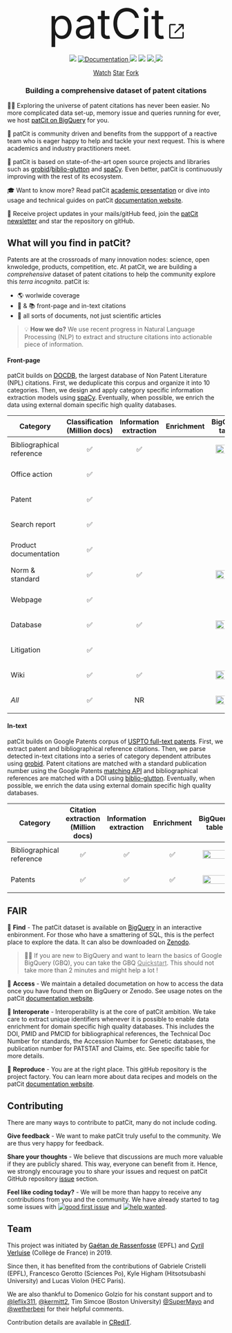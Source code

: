 <!-- Place this tag in your head or just before your close body tag. -->
<script async defer src="https://buttons.github.io/buttons.js"></script>

<p align="center">
<br><font style="font-size:10vw">patCit</font>
<svg width="40" height="40" viewBox="0 0 13 13" fill="none" xmlns="http://www.w3.org/2000/svg"><path d="M3 2C2.44772 2 2 2.44772 2 3V12C2 12.5523 2.44772 13 3 13H12C12.5523 13 13 12.5523 13 12V8.5C13 8.22386 12.7761 8 12.5 8C12.2239 8 12 8.22386 12 8.5V12H3V3L6.5 3C6.77614 3 7 2.77614 7 2.5C7 2.22386 6.77614 2 6.5 2H3ZM12.8536 2.14645C12.9015 2.19439 12.9377 2.24964 12.9621 2.30861C12.9861 2.36669 12.9996 2.4303 13 2.497L13 2.5V2.50049V5.5C13 5.77614 12.7761 6 12.5 6C12.2239 6 12 5.77614 12 5.5V3.70711L6.85355 8.85355C6.65829 9.04882 6.34171 9.04882 6.14645 8.85355C5.95118 8.65829 5.95118 8.34171 6.14645 8.14645L11.2929 3H9.5C9.22386 3 9 2.77614 9 2.5C9 2.22386 9.22386 2 9.5 2H12.4999H12.5C12.5678 2 12.6324 2.01349 12.6914 2.03794C12.7504 2.06234 12.8056 2.09851 12.8536 2.14645Z" fill="currentColor" fill-rule="evenodd" clip-rule="evenodd"></path></svg>
<br>
<p>
<p align="center">
    <a>
        <img src="https://img.shields.io/badge/release-0.3.0-yellow">
    </a>
    <a href="https://cverluise.github.io/PatCit/">
        <img alt="Documentation" src="https://img.shields.io/badge/website-online-brightgreen">
    </a>
        <img src="https://img.shields.io/badge/code-MIT-green">
    <a>
        <img src="https://img.shields.io/badge/data-CC%20BY%204.0-blue">
    </a>
    <a href="https://doi.org/10.5281/zenodo.3710993">
        <img src="https://img.shields.io/badge/zenodo-0.3.0-darkblue">
    </a>
    <a>
        <img src="https://img.shields.io/badge/models-dvc-purple">
    </a>
</p>

<p align="center">
<a class="github-button" href="https://github.com/cverluise/PatCit/subscription" data-icon="octicon-eye" data-show-count="true" aria-label="Watch cverluise/PatCit on GitHub">Watch</a>
<a class="github-button" href="https://github.com/cverluise/PatCit" data-icon="octicon-star" data-show-count="true" aria-label="Star cverluise/PatCit on GitHub">Star</a>
<a class="github-button" href="https://github.com/cverluise/PatCit/fork" data-icon="octicon-repo-forked" data-show-count="true" aria-label="Fork cverluise/PatCit on GitHub">Fork</a>
</p>



<h3 align="center">
<p>Building a comprehensive dataset of patent citations
</h3>


👩‍🔬 Exploring the universe of patent citations has never been easier. No more complicated data set-up, memory issue and queries running for ever, we host <a style="color:black" href="https://console.cloud.google.com/bigquery?project=patcit-public-data&p=patcit-public-data&page=project">patCit on BigQuery</a> for you.

🤗 patCit is community driven and benefits from the suppport of a reactive team who is eager happy to help and tackle your next request. This is where academics and industry practitioners meet.

🔮 patCit is based on state-of-the-art open source projects and libraries such as <a href="https://github.com/kermitt2/grobid" style="color:black">grobid</a>/<a href="https://github.com/kermitt2/biblio-glutton" style="color:black">biblio-glutton</a> and <a href="https://github.com/explosion/spaCy" style="color:black">spaCy</a>. Even better, patCit is continuously improving with the rest of its ecosystem.

🎓 Want to know more? Read patCit <a style="color:black" href="https://docs.google.com/presentation/d/11COlz64EZn8PipXvnDBBZI_bnDD0fpm6tyx1_EqD6lU/edit?usp=sharing">academic presentation</a> or dive into usage and technical guides on patCit <a style="color:black" href="https://cverluise.github.io/PatCit/">documentation website</a>.

💌 Receive project updates in your mails/gitHub feed, join the <a style="color:black" href="https://tinyletter.com/patcit">patCit newsletter</a> and star the repository on gitHub.


## What will you find in patCit?

Patents are at the crossroads of many innovation nodes: science, open knwoledge, products, competition, etc. At patCit, we are building a *comprehensive* dataset of patent citations to help the community explore this *terra incognita*. patCit is:

- 🌎 worlwide coverage
- 📄 & 📚 front-page and in-text citations
- 🌈 all sorts of documents, not just scientific articles

> 💡 **How we do?** We use recent progress in Natural Language Processing (NLP) to extract and structure citations into actionable piece of information.

#### Front-page

patCit builds on <a href="https://www.epo.org/searching-for-patents/data/bulk-data-sets/docdb.html#tab-1" style="color:black">DOCDB</a>, the largest database of Non Patent Literature (NPL) citations. First, we deduplicate this corpus and organize it into 10 categories. Then, we design and apply category specific information extraction models using <a href="https://github.com/explosion/spaCy" style="color:black">spaCy</a>. Eventually, when possible, we enrich the data using external domain specific high quality databases.

Category|Classification (Million docs)|Information extraction|Enrichment|BigQuery table|Colab notebook|
----|----|----|----|----|----
Bibliographical reference|<p align="center">✅</p>|<p align="center">✅</p>||<p align="center"><a href="https://console.cloud.google.com/bigquery?project=patcit-public-data&p=patcit-public-data&d=frontpage&t=bibliographical_reference&page=table"><img  src="https://seeklogo.com/images/G/google-big-query-logo-AC63E7C329-seeklogo.com.png" width="55" height="20"></a></p>|[![Open In Colab](https://colab.research.google.com/assets/colab-badge.svg)]()
Office action|<p align="center">✅</p>||||
Patent|<p align="center">✅</p>||||
Search report|<p align="center">✅</p>||||
Product documentation|<p align="center">✅</p>||||
Norm & standard|<p align="center">✅</p>|<p align="center">✅</p>||<p align="center"><a href="https://console.cloud.google.com/bigquery?project=patcit-public-data&p=patcit-public-data&d=frontpage&t=norm_standard&page=table"><img  src="https://seeklogo.com/images/G/google-big-query-logo-AC63E7C329-seeklogo.com.png" width="55" height="20"></a></p>|[![Open In Colab](https://colab.research.google.com/assets/colab-badge.svg)]()
Webpage|<p align="center">✅</p>||||
Database|<p align="center">✅</p>|<p align="center">✅</p>||<p align="center"><a href="https://console.cloud.google.com/bigquery?project=patcit-public-data&p=patcit-public-data&d=frontpage&t=database&page=table"><img  src="https://seeklogo.com/images/G/google-big-query-logo-AC63E7C329-seeklogo.com.png" width="55" height="20"></a></p>|[![Open In Colab](https://colab.research.google.com/assets/colab-badge.svg)]()
Litigation|<p align="center">✅</p>||||
Wiki|<p align="center">✅</p>|<p align="center">✅</p>||<p align="center"><a href="https://console.cloud.google.com/bigquery?project=patcit-public-data&p=patcit-public-data&d=frontpage&t=wiki&page=table"><img  src="https://seeklogo.com/images/G/google-big-query-logo-AC63E7C329-seeklogo.com.png" width="55" height="20"></a></p>|[![Open In Colab](https://colab.research.google.com/assets/colab-badge.svg)]()
*All*|<p align="center">✅</p>|<p align="center">NR</p>||<p align="center"><a href="https://console.cloud.google.com/bigquery?project=patcit-public-data&p=patcit-public-data&d=frontpage&t=all_meta&page=table"><img  src="https://seeklogo.com/images/G/google-big-query-logo-AC63E7C329-seeklogo.com.png" width="55" height="20"></a></p>|[![Open In Colab](https://colab.research.google.com/assets/colab-badge.svg)]()



#### In-text

patCit builds on Google Patents corpus of <a href="https://console.cloud.google.com/bigquery?project=patcit-public-data&p=patents-public-data&d=patents&t=publications&page=table" style="color:black">USPTO full-text patents</a>. First, we extract patent and bibliographical reference citations. Then, we parse detected in-text citations into a series of category dependent attributes using <a href="https://github.com/kermitt2/grobid" style="color:black">grobid</a>. Patent citations are matched with a standard publication number using the Google Patents <a href="https://patents.google.com/api/match" style="color:black">matching API</a> and bibliographical references are matched with a DOI using <a href="https://github.com/kermitt2/biblio-glutton" style="color:black">biblio-glutton</a>. Eventually, when possible, we enrich the data using external domain specific high quality databases.

Category|Citation extraction (Million docs)|Information extraction|Enrichment|BigQuery table|Colab notebook|
----|----|----|----|----|----
Bibliographical reference|<p align="center">✅</p>|<p align="center">✅</p>|<p align="center">✅</p>|<p align="center"><a href="https://console.cloud.google.com/bigquery?project=patcit-public-data&p=patcit-public-data&d=intext&t=bibliographical_reference&page=table"><img  src="https://seeklogo.com/images/G/google-big-query-logo-AC63E7C329-seeklogo.com.png" width="55" height="20"></a></p>|[![Open In Colab](https://colab.research.google.com/assets/colab-badge.svg)]()
Patents|<p align="center">✅</p>|<p align="center">✅</p>|<p align="center">✅</p>|<p align="center"><a href="https://console.cloud.google.com/bigquery?project=patcit-public-data&p=patcit-public-data&d=intext&t=patent&page=table"><img  src="https://seeklogo.com/images/G/google-big-query-logo-AC63E7C329-seeklogo.com.png" width="55" height="20"></a></p>|[![Open In Colab](https://colab.research.google.com/assets/colab-badge.svg)]()



## FAIR

📍 **Find** - The patCit dataset is available on <a style="color:black" href="https://console.cloud.google.com/bigquery?project=patcit-public-data&p=patcit-public-data&page=project">BigQuery</a> in an interactive enbironment. For those who have a smattering of SQL, this is the perfect place to explore the data. It can also be downloaded on <a style="color:black" href="https://zenodo.org/record/3710994">Zenodo</a>.

> 👨‍🎓 If you are new to BigQuery and want to learn the basics of Google BigQuery (GBQ), you can take the GBQ <a href="https://cloud.google.com/bigquery/docs/quickstarts/quickstart-web-ui" style="color:grey">Quickstart</a>. This should not take more than 2 minutes and might help a lot !

📖 **Access** - We maintain a detailed documetation on how to access the data once you have found them on BigQuery or Zenodo. See usage notes on the patCit <a href="https://cverluise.github.io/PatCit/" style="color:black">documentation website</a>.

🔀 **Interoperate** - Interoperability is at the core of patCit ambition. We take care to extract unique identifiers whenever it is possible to enable data enrichment for domain specific high quality databases. This includes the DOI, PMID and PMCID for bibliographical references, the Technical Doc Number for standards, the Accession Number for Genetic databases, the publication number for PATSTAT and Claims, etc. See specific table for more details.

🔂 **Reproduce** - You are at the right place. This gitHub repository is the project factory. You can learn more about data recipes and models on the patCit <a href="https://cverluise.github.io/PatCit/" style="color:black">documentation website</a>.


## Contributing

There are many ways to contribute to patCit, many do not include coding.

**Give feedback** - We want to make patCit truly useful to the community. We are thus very happy for feedback.

**Share your thoughts** - We believe that discussions are much more valuable if they are publicly shared. This way, everyone can benefit from it. Hence, we strongly encourage you to share your issues and request on patCit GitHub repository <a style="color:black" href="https://github.com/cverluise/SciCit/issues">issue</a> section.

**Feel like coding today?** - We will be more than happy to receive any contributions from you and the community. We have already started to tag some issues with [![good first issue](https://img.shields.io/badge/issue-good--first--issue-purple)](https://github.com/cverluise/SciCit/issues?q=is%3Aissue+is%3Aopen+label%3A%22good+first+issue%22) and [![help wanted](https://img.shields.io/badge/issue-help--wanted-turquoise)](https://github.com/cverluise/SciCit/issues?q=is%3Aissue+is%3Aopen+label%3A%22good+first+issue%22).



## Team

This project was initiated by <a style="color:black" href="http://www.gder.info/">Gaétan de Rassenfosse</a> (EPFL) and <a style="color:black" href="https://cverluise.github.io/">Cyril Verluise</a> (Collège de France) in 2019.

Since then, it has benefited from the contributions of Gabriele Cristelli (EPFL), Francesco Gerotto (Sciences Po), Kyle Higham (Hitsotsubashi University) and Lucas Violon (HEC Paris).

We are also thankful to Domenico Golzio for his constant support and to [@leflix311](https://github.com/leflix311), [@kermitt2](https://github.com/kermitt2), Tim Simcoe (Boston University) [@SuperMayo](https://github.com/SuperMayo) and [@wetherbeei](https://github.com/wetherbeei) for their helpful comments.

Contribution details are available in <a style="color:black" href="./CRediT.md">CRediT</a>.

